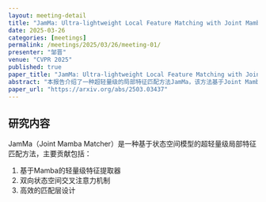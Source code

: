 ```yaml
---
layout: meeting-detail
title: "JamMa: Ultra-lightweight Local Feature Matching with Joint Mamba"
date: 2025-03-26
categories: [meetings]
permalink: /meetings/2025/03/26/meeting-01/
presenter: "邹晋"
venue: "CVPR 2025"
published: true
paper_title: "JamMa: Ultra-lightweight Local Feature Matching with Joint Mamba"
abstract: "本报告介绍了一种超轻量级的局部特征匹配方法JamMa，该方法基于Joint Mamba架构，在计算效率和匹配精度之间取得了极佳的平衡。"
paper_url: "https://arxiv.org/abs/2503.03437"
---
```


## 研究内容

JamMa（Joint Mamba Matcher）是一种基于状态空间模型的超轻量级局部特征匹配方法，主要贡献包括：

1. 基于Mamba的轻量级特征提取器
2. 双向状态空间交叉注意力机制
3. 高效的匹配层设计
